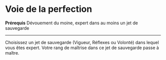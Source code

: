 # Voie de la perfection

<p><strong>Prérequis</strong> Dévouement du moine, expert dans au moins un jet de sauvegarde</p>
<hr>
<p>Choisissez un jet de sauvegarde (Vigueur, Réflexes ou Volonté) dans lequel vous êtes expert. Votre rang de maîtrise dans ce jet de sauvegarde passe à maître.</p>